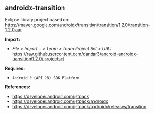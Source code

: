 ## androidx-transition

Eclipse library project based on:<br/>
https://maven.google.com/androidx/transition/transition/1.2.0/transition-1.2.0.aar

**Import:**
- _File > Import... > Team > Team Project Set > URL:_<br/>
  https://raw.githubusercontent.com/dandar3/android-androidx-transition/1.2.0/.projectset

**Requires:**
- `Android 9 (API 28) SDK Platform`

**References:**
- https://developer.android.com/jetpack
- https://developer.android.com/jetpack/androidx
- https://developer.android.com/jetpack/androidx/releases/transition